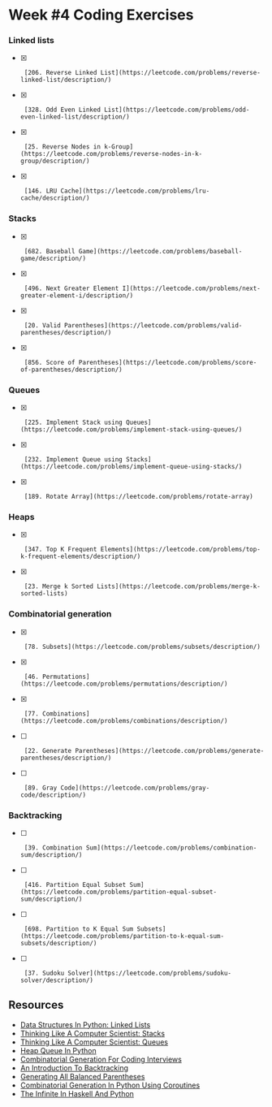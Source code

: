# Week #4 Coding Exercises


### Linked lists
- [x]      [206. Reverse Linked List](https://leetcode.com/problems/reverse-linked-list/description/)
- [x]      [328. Odd Even Linked List](https://leetcode.com/problems/odd-even-linked-list/description/)
- [x]      [25. Reverse Nodes in k-Group](https://leetcode.com/problems/reverse-nodes-in-k-group/description/)
- [x]      [146. LRU Cache](https://leetcode.com/problems/lru-cache/description/)


### Stacks
- [x]      [682. Baseball Game](https://leetcode.com/problems/baseball-game/description/)        
- [x]      [496. Next Greater Element I](https://leetcode.com/problems/next-greater-element-i/description/)        
- [x]      [20. Valid Parentheses](https://leetcode.com/problems/valid-parentheses/description/)        
- [x]      [856. Score of Parentheses](https://leetcode.com/problems/score-of-parentheses/description/)        


### Queues
- [x]      [225. Implement Stack using Queues](https://leetcode.com/problems/implement-stack-using-queues/)
- [x]      [232. Implement Queue using Stacks](https://leetcode.com/problems/implement-queue-using-stacks/)
- [x]      [189. Rotate Array](https://leetcode.com/problems/rotate-array)


### Heaps
- [x]      [347. Top K Frequent Elements](https://leetcode.com/problems/top-k-frequent-elements/description/)
- [x]      [23. Merge k Sorted Lists](https://leetcode.com/problems/merge-k-sorted-lists)


### Combinatorial generation
- [x]      [78. Subsets](https://leetcode.com/problems/subsets/description/)
- [x]      [46. Permutations](https://leetcode.com/problems/permutations/description/)
- [x]      [77. Combinations](https://leetcode.com/problems/combinations/description/)
- [ ]      [22. Generate Parentheses](https://leetcode.com/problems/generate-parentheses/description/)
- [ ]      [89. Gray Code](https://leetcode.com/problems/gray-code/description/)


### Backtracking
- [ ]      [39. Combination Sum](https://leetcode.com/problems/combination-sum/description/)
- [ ]      [416. Partition Equal Subset Sum](https://leetcode.com/problems/partition-equal-subset-sum/description/)
- [ ]      [698. Partition to K Equal Sum Subsets](https://leetcode.com/problems/partition-to-k-equal-sum-subsets/description/)
- [ ]      [37. Sudoku Solver](https://leetcode.com/problems/sudoku-solver/description/)


##  Resources

*   [Data Structures In Python: Linked Lists](https://medium.com/@kojinoshiba/data-structures-in-python-series-1-linked-lists-d9f848537b4d)
*   [Thinking Like A Computer Scientist: Stacks](http://openbookproject.net/thinkcs/python/english3e/stacks.html)
*   [Thinking Like A Computer Scientist: Queues](http://openbookproject.net/thinkcs/python/english3e/queues.html)
*   [Heap Queue In Python](https://www.geeksforgeeks.org/heap-queue-or-heapq-in-python/)
*   [Combinatorial Generation For Coding Interviews](https://sahandsaba.com/combinatorial-generation-for-coding-interviews-in-python.html)
*   [An Introduction To Backtracking](https://www.dailycodingproblem.com/blog/an-introduction-to-backtracking/)
*   [Generating All Balanced Parentheses](https://sahandsaba.com/interview-question-generating-all-balanced-parentheses.html)
*   [Combinatorial Generation In Python Using Coroutines](https://sahandsaba.com/combinatorial-generation-using-coroutines-in-python.html)
*   [The Infinite In Haskell And Python](https://sahandsaba.com/the-infinite-in-haskell-and-python.html)
